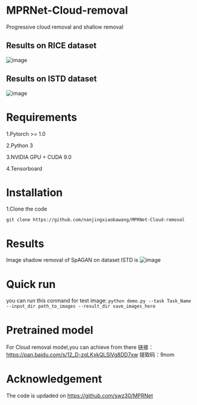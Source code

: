 # MPRNet-Cloud-removal
Progressive cloud removal and shallow removal 
## Results on RICE dataset
 ![image](https://github.com/zhangbaijin/MPRNet-Cloud-removal/blob/main/cloud-results.jpg)
## Results on ISTD dataset
 ![image](https://github.com/zhangbaijin/MPRNet-Cloud-removal/blob/main/shadow-results.jpg)
# Requirements
1.Pytorch >= 1.0

2.Python 3

3.NVIDIA GPU + CUDA 9.0

4.Tensorboard


# Installation

1.Clone the code


```
git clone https://github.com/nanjingxiaobawang/MPRNet-Cloud-removal
```
# Results
 
 
 Image shadow removal of SpAGAN on dataset ISTD is 
 ![image](https://github.com/zhangbaijin/MPRNet-Cloud-removal/blob/main/3.png)
 
 
 # Quick run 
 you can run this conmand for test image:
 ```python demo.py --task Task_Name --input_dir path_to_images --result_dir save_images_here```

 # Pretrained model 
 For Cloud removal model,you can achieve from there 链接：https://pan.baidu.com/s/12_D-zqLKxkQLSlVg8DD7xw  提取码：9nom 

# Acknowledgement
The code is updaded on https://github.com/swz30/MPRNet 
